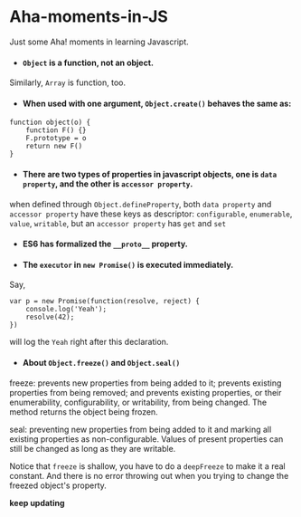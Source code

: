 # Aha-moments-in-JS
Just some Aha! moments in learning Javascript.


* #### `Object` is a function, not an object.
Similarly, `Array` is function, too.


* #### When used with one argument, `Object.create()` behaves the same as:
```
function object(o) {
	function F() {}
	F.prototype = o
	return new F()
}
```


* #### There are two types of properties in javascript objects, one is `data property`, and the other is `accessor property`.
when defined through `Object.defineProperty`, both `data property` and `accessor property` have these keys as descriptor:
`configurable`, `enumerable`, `value`, `writable`,
but an `accessor property` has `get` and `set`


* #### ES6 has formalized the `__proto__` property.


* #### The `executor` in `new Promise()` is executed immediately.
Say,
```
var p = new Promise(function(resolve, reject) {
	console.log('Yeah');
	resolve(42);
})
```
will log the `Yeah` right after this declaration.


* #### About `Object.freeze()` and `Object.seal()`
freeze:  prevents new properties from being added to it; prevents existing properties from being removed; and prevents existing properties, or their enumerability, configurability, or writability, from being changed.  The method returns the object being frozen.

seal: preventing new properties from being added to it and marking all existing properties as non-configurable. Values of present properties can still be changed as long as they are writable.


Notice that `freeze` is shallow, you have to do a `deepFreeze` to make it a real constant. And there is no error throwing out  when you trying to change the freezed object's property.


**keep updating**
